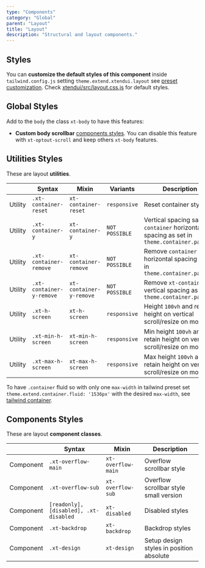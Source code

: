 ```yaml
---
type: "Components"
category: "Global"
parent: "Layout"
title: "Layout"
description: "Structural and layout components."
---
```


## Styles

You can **customize the default styles of this component** inside `tailwind.config.js` setting `theme.extend.xtendui.layout` see [preset customization](/components/preset#customization). Check [xtendui/src/layout.css.js](https://github.com/xtendui/xtendui/blob/beta/src/layout.css.js) for default styles.

## Global Styles

Add to the `body` the class `xt-body` to have this features:

* **Custom body scrollbar** [components styles](/components/layout#components-styles). You can disable this feature with `xt-optout-scroll` and keep others `xt-body` features.

## Utilities Styles

These are layout **utilities**.

<div class="xt-overflow-sub overflow-y-hidden overflow-x-scroll my-5 xt-my-auto w-full">

|                      | Syntax                          | Mixin            | Variants               | Description                   |
| ----------------------- | ----------------------------------------- | -----------------------------| ----------------------------- | ----------------------------- |
| Utility                  | `.xt-container-reset`       | `xt-container-reset`                | `responsive`                | Reset container styles            |
| Utility                  | `.xt-container-y`       | `xt-container-y`                | `NOT POSSIBLE`                | Vertical spacing same as `container` horizontal spacing as set in `theme.container.padding`             |
| Utility                  | `.xt-container-remove`       | `xt-container-remove`                | `NOT POSSIBLE`                | Remove `container` horizontal spacing as set in `theme.container.padding`             |
| Utility                  | `.xt-container-y-remove`       | `xt-container-y-remove`                | `NOT POSSIBLE`                | Remove `xt-container-y` vertical spacing as set in `theme.container.padding`             |
| Utility                  | `.xt-h-screen`       | `xt-h-screen`                | `responsive`                | Height `100vh` and retain height on vertical scroll/resize on mobile           |
| Utility                  | `.xt-min-h-screen`       | `xt-min-h-screen`                | `responsive`                | Min height `100vh` and retain height on vertical scroll/resize on mobile           |
| Utility                  | `.xt-max-h-screen`       | `xt-max-h-screen`                | `responsive`                | Max height `100vh` and retain height on vertical scroll/resize on mobile           |

</div>

To have `.container` fluid so with only one `max-width` in tailwind preset set `theme.extend.container.fluid: '1536px'` with the desired `max-width`, see [tailwind container](https://tailwindcss.com/docs/container).

## Components Styles

These are layout **component classes**.

<div class="xt-overflow-sub overflow-y-hidden overflow-x-scroll my-5 xt-my-auto w-full">

|               | Syntax                          | Mixin               | Description                   |
| ----------------------- | ----------------------------------------- | ----------------------------- | ----------------------------- |
| Component                  | `.xt-overflow-main`                     | `xt-overflow-main`                | Overflow scrollbar style            |
| Component                  | `.xt-overflow-sub`                     | `xt-overflow-sub`                | Overflow scrollbar style small version            |
| Component                  | `[readonly], [disabled], .xt-disabled`                     | `xt-disabled`                | Disabled styles            |
| Component                  | `.xt-backdrop`                     | `xt-backdrop`                | Backdrop styles            |
| Component                  | `.xt-design`                     | `xt-design`                | Setup design styles in position absolute            |

</div>
